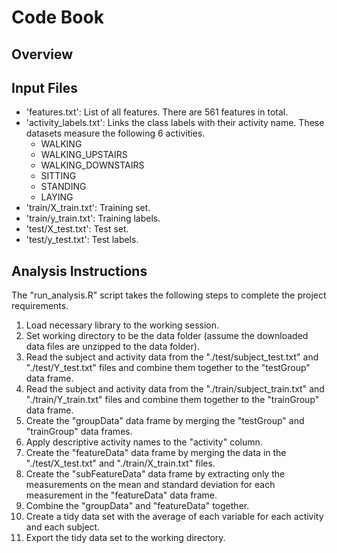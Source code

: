 # Code Book

## Overview

## Input Files
* 'features.txt': List of all features. There are 561 features in total.
* 'activity_labels.txt': Links the class labels with their activity name. These datasets measure the following 6 activities.
  * WALKING
  * WALKING_UPSTAIRS
  * WALKING_DOWNSTAIRS
  * SITTING
  * STANDING
  * LAYING
* 'train/X_train.txt': Training set.
* 'train/y_train.txt': Training labels.
* 'test/X_test.txt': Test set.
* 'test/y_test.txt': Test labels.

## Analysis Instructions

The "run_analysis.R" script takes the following steps to complete the project requirements. 

1. Load necessary library to the working session.
2. Set working directory to be the data folder (assume the downloaded data files are unzipped to the data folder).
3. Read the subject and activity data from the "./test/subject_test.txt" and "./test/Y_test.txt" files and combine them together to the "testGroup" data frame.
4. Read the subject and activity data from the "./train/subject_train.txt" and "./train/Y_train.txt" files and combine them together to the "trainGroup" data frame.
5. Create the "groupData" data frame by merging the "testGroup" and "trainGroup" data frames.
6. Apply descriptive activity names to the "activity" column.
7. Create the "featureData" data frame by merging the data in the "./test/X_test.txt" and "./train/X_train.txt" files.
8. Create the "subFeatureData" data frame by extracting only the measurements on the mean and standard deviation for each measurement in the "featureData" data frame.
9. Combine the "groupData" and "featureData" together.
10. Create a tidy data set with the average of each variable for each activity and each subject.
11. Export the tidy data set to the working directory. 

